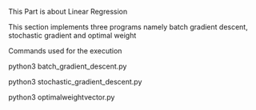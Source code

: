 This Part is about Linear Regression

This section implements three programs namely batch gradient descent, stochastic gradient and optimal weight

Commands used for the execution

python3 batch_gradient_descent.py


python3 stochastic_gradient_descent.py


python3 optimalweightvector.py